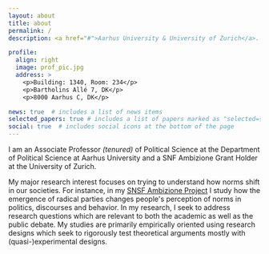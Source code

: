 ```yaml
---
layout: about
title: about
permalink: /
description: <a href="#">Aarhus University & University of Zurich</a>. 

profile:
  align: right
  image: prof_pic.jpg
  address: >
    <p>Building: 1340, Room: 234</p>
    <p>Bartholins Allé 7, DK</p>
    <p>8000 Aarhus C, DK</p>

news: true  # includes a list of news items
selected_papers: true # includes a list of papers marked as "selected={true}"
social: true  # includes social icons at the bottom of the page
---
```


I am an Associate Professor *(tenured)* of Political Science at the Department of Political Science at Aarhus University and a SNF Ambizione Grant Holder at the University of Zurich. 

My major research interest focuses on trying to understand how norms shift in our societies. For instance, in my [SNSF Ambizione Project](https://extremeentrance.github.io) I study how the emergence of radical parties changes people's perception of norms in politics, discourses and behavior. In my research, I seek to address research questions which are relevant to both the academic as well as the public debate. My studies are primarily empirically oriented using research designs which seek to rigorously test theoretical arguments mostly with (quasi-)experimental designs.

